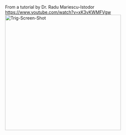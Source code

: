From a tutorial by Dr. Radu Mariescu-Istodor
https://www.youtube.com/watch?v=xK3vKWMFVgw
<img width="379" alt="Trig-Screen-Shot" src="https://github.com/Rocklobster84/Trig-with-JS/assets/43892794/7abdd1e4-0b03-41b4-b35d-8505053a6b48">
